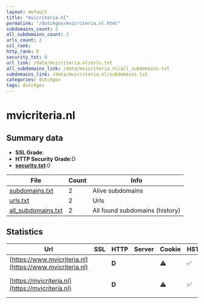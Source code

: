 ```yaml
---
layout: default
title: "mvicriteria.nl"
permalink: "/dutchgov/mvicriteria.nl.html"
subdomains_count: 2
all_subdomains_count: 2
urls_count: 2
ssl_rank: 
http_rank: D
security_txt: 0
url_link: /data/mvicriteria.nl/urls.txt
all_subdomains_link: /data/mvicriteria.nl/all_subdomains.txt
subdomains_link: /data/mvicriteria.nl/subdomains.txt
categories: dutchgov
tags: dutchgov
---
```



# mvicriteria.nl
## Summary data


 - **SSL Grade**:
 - **HTTP Security Grade**:D
 - **[security.txt](https://www.digitaleoverheid.nl/nieuws/standaard-security-txt-nu-verplicht-voor-overheid/)**:0


| File       | Count | Info |
|------------|-------|------|
|[subdomains.txt](/DutchGovScope/data/mvicriteria.nl/subdomains.txt)|2|Alive subdomains|
|[urls.txt](/DutchGovScope/data/mvicriteria.nl/urls.txt)|2|Urls|
|[all_subdomains.txt](/DutchGovScope/data/mvicriteria.nl/all_subdomains.txt)|2|All found subdomains (history)|


## Statistics


| Url | SSL | HTTP | Server | Cookie | HSTS | CORS | CTO | CSP | XFO | XXP | RP |FP| Tech |Title |
|--------|-------|-------|------|------|------|------|------|------|------|------|------|------|------|------|
|[https://www.mvicriteria.nl](https://www.mvicriteria.nl)| | **D**||:warning: |:white_check_mark: | | | | | | :white_check_mark: | |HSTS|Redirecting to h...|
|[https://mvicriteria.nl](https://mvicriteria.nl)| | **D**||:warning: |:white_check_mark: | | | | | | :white_check_mark: | |HSTS|308 Permanent Re...|

